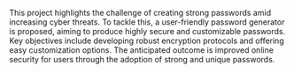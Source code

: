 This project highlights the challenge of creating strong passwords amid increasing cyber threats. To tackle this, a user-friendly password generator is proposed, aiming to produce highly secure and customizable passwords. Key objectives include developing robust encryption protocols and offering easy customization options. The anticipated outcome is improved online security for users through the adoption of strong and unique passwords.

